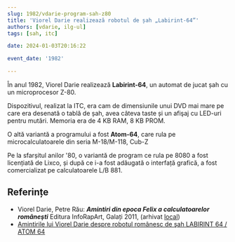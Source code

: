 ```yaml
---
slug: 1982/vdarie-program-sah-z80
title: 'Viorel Darie realizează robotul de șah „Labirint-64”'
authors: [vdarie, ilg-ul]
tags: [sah, itc]

date: 2024-01-03T20:16:22

event_date: '1982'

---
```


În anul 1982, Viorel Darie realizează **Labirint-64**, un automat de
jucat șah cu un microprocesor Z-80.

<!-- truncate -->

Dispozitivul, realizat la ITC, era cam de dimensiunile unui DVD mai mare
pe care era desenată o tablă de șah, avea câteva taste și un afişaj cu LED-uri
pentru mutări. Memoria era de 4 KB RAM, 8 KB PROM.

O altă variantă a programului a fost **Atom-64**, care rula pe
microcalculatoarele din seria M-18/M-118, Cub-Z

Pe la sfarșitul anilor '80, o variantă de program ce rula pe 8080 a
fost licențiată de Lixco, și după ce i-a fost adăugată o interfață
grafică, a fost comercializat pe calculatoarele L/B 881.

## Referințe

- Viorel Darie, Petre Rău: _**Amintiri din epoca Felix a calculatoarelor româneşti**_ Editura InfoRapArt, Galați 2011, (arhivat [local](https://cronica-it.github.io/arhiva/#2011))
- [Amintirile lui Viorel Darie despre robotul românesc de şah LABIRINT 64 / ATOM 64](/amintiri/2011/vdarie-robot-sah-labirint-atom/)
